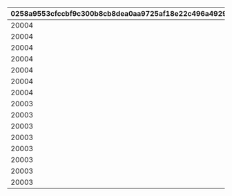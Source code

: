 |0258a9553cfccbf9c300b8cb8dea0aa9725af18e22c496a49297618ca42e2338|29a3debddc6ac3081b15ac001273b1644ec80646af5bcfb8153a54d4b7795407|efcb4305203341ae1176fb8679690d4360af84ed9668ae44d036e3c52e0a064d|cebdc66de4bb1e3da6f2c4dd1cea3b02d4fa2de33360ffcdb14e8f1314855983|e999d54c0e4c5c652da39979579e62b10b7896fd1548dde711eb9cb634852212|6c3cd812f247dae6f007b3a40db727236542cb50d609b406e721e87f287cab53|295ac27550b123a99629ce40321f9ff68bfb5820bc1d1850a061829419c35cf2|4b16a3aa1eaa67fc6dbd0b8b5914d86d6314dcd4fe673886ac633d4ffc13c2d1|fdc8fe2e370a398fb8259cf3398b7c61760db339c734ffb8b2343fb980715c9e|b38103da1d81e14b76ec2cfc7ee5533a254c2f134f55bedc6ef5f43c23f4a120|1d68ab511897dd619a2ddce7e19c696c8fea83729de179ed89b5a4d305558acb|d522c7c3ffa117b444d070ce52c4368ffa8bfdddeaff95de1ab23e3bf1217c67|cf9c8c2c65af3fc223054e4f0bbd3f4f47d13a58467a9bd45428d2f546dcc1ca|8f49f53355e3440e70b00fb99b815395cc2354dc582d0eb42aadb6cf481a153d|9f696995d9cb74ca26073c69c34836de0f5b390c1b5873c0c5536821367e3629|58ce0a9c6fd70fca165c34ebe12f76696f17faacfe88d12de24227dccc652e1a|0527b884fa1d5e740a4cdff345367ae26e0cb83d6623cac6e501f9289651e595|db6422f444104c8b3f50b02a528ac06b47fd9e57f98a046182b08db85a31cfae|3c4aadfc2b981c8890a677c9036a3d385235c5a6f79c5efc61a9f3b16d8de65c|
| --- | --- | --- | --- | --- | --- | --- | --- | --- | --- | --- | --- | --- | --- | --- | --- | --- | --- | --- |
|20004|0|80|2|2|23001|1|0|2000000|0|0|94002|1002200|0|1|50|12|50|0|
|20004|0|80|2|2|23001|51|0|1600000|0|0|94002|1002200|0|2|40|12|100|0|
|20004|0|60|2|2|23001|101|0|1400000|0|0|94002|1002200|0|3|40|12|200|0|
|20004|0|60|2|2|23001|201|0|1200000|0|0|94002|1002200|0|4|35|12|500|0|
|20004|0|40|2|2|23001|501|0|1000000|0|0|94002|1002200|0|5|35|12|1000|0|
|20004|0|40|2|2|23001|1001|0|800000|0|0|94002|1002200|0|6|30|12|1500|0|
|20004|0|40|2|2|23001|1501|0|600000|0|0|94002|1002200|0|7|25|12|2000|0|
|20003|0|80|2|2|23001|2001|0|600000|0|0|94002|1002200|0|8|25|12|3000|0|
|20003|0|60|2|2|23001|3001|0|400000|0|0|94002|1002200|0|9|20|12|5000|0|
|20003|0|40|2|2|23001|5001|0|300000|0|0|94002|1002200|0|10|15|12|10000|0|
|20003|0|20|2|2|23001|10001|0|200000|0|0|94002|1002200|0|11|10|12|100000|0|
|20003|0|12|2|2|23001|100001|0|100000|0|0|94002|1002200|0|12|5|12|200000|0|
|20003|0|8|2|2|23001|200001|0|80000|0|0|94002|1002200|0|13|5|12|300000|0|
|20003|0|5|2|2|23001|300001|0|60000|0|0|94002|1002200|0|14|5|12|400000|0|
|20003|0|3|2|2|23001|400001|0|50000|0|0|94002|1002200|0|15|5|12|-1|0|